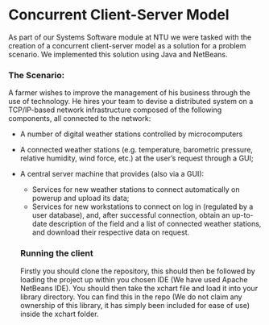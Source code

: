 # Concurrent Client-Server Model
As part of our Systems Software module at NTU we were tasked with the creation of a concurrent client-server model as a solution for a problem scenario. We implemented this solution using Java and NetBeans. 

### The Scenario:
A farmer wishes to improve the management of his business through the use of technology. He hires your team to devise a distributed system on a TCP/IP-based network infrastructure composed of the following components, all connected to the network:
- A number of digital weather stations controlled by microcomputers
- A connected weather stations (e.g. temperature, barometric pressure, relative humidity, wind force, etc.) at the user’s request through a GUI;
- A central server machine that provides (also via a GUI):
  - Services for new weather stations to connect automatically on powerup and upload its data;
  - Services for new workstations to connect on log in (regulated by a user database), and, after successful connection, obtain an up-to-date description of the field and a list of connected weather stations, and download their respective data on request.

  ### Running the client
  Firstly you should clone the repository, this should then be followed by loading the project up within you chosen IDE (We have used Apache NetBeans IDE). You should then take the xchart file and load it into your library directory. You can find this in the repo (We do not claim any ownership of this library, it has simply been included for ease of use) inside the xchart folder.
